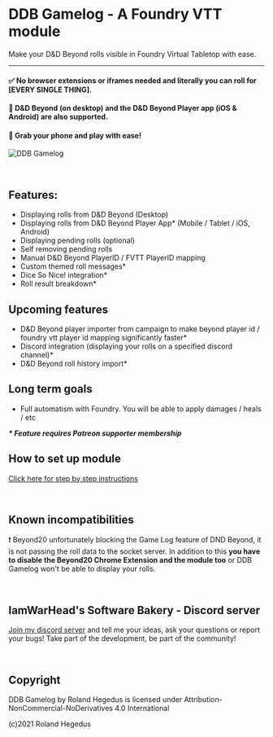 # DDB Gamelog - A Foundry VTT module

Make your D&D Beyond rolls visible in Foundry Virtual Tabletop with ease. 

---

#### ✅ No browser extensions or iframes needed and literally you can roll for [EVERY SINGLE THING].
#### :rocket: D&D Beyond (on desktop) and the D&D Beyond Player app (iOS & Android) are also supported. 
#### :iphone: Grab your phone and play with ease!


![DDB Gamelog](http://ddbgamelog.datapoint.hu/images/tutorial/demo1.gif)

&nbsp;

## Features:

- Displaying rolls from D&D Beyond (Desktop)
- Displaying rolls from D&D Beyond Player App* (Mobile / Tablet / iOS, Android)
- Displaying pending rolls (optional)
- Self removing pending rolls 
- Manual D&D Beyond PlayerID / FVTT PlayerID mapping
- Custom themed roll messages*
- Dice So Nice! integration*
- Roll result breakdown*

## Upcoming features

- D&D Beyond player importer from campaign to make beyond player id / foundry vtt player id mapping significantly faster*
- Discord integration (displaying your rolls on a specified discord channel)*
- D&D Beyond roll history import*

## Long term goals

- Full automatism with Foundry. You will be able to apply damages / heals / etc

___* Feature requires Patreon supporter membership___

## How to set up module

[Click here for step by step instructions](https://github.com/IamWarHead/ddb-game-log/wiki)

&nbsp;

## Known incompatibilities

:exclamation: Beyond20 unfortunately blocking the Game Log feature of DND Beyond, it is not passing the roll data to the socket server. In addition to this **you have to disable the Beyond20 Chrome Extension and the module too** or DDB Gamelog won't be able to display your rolls.

&nbsp;

## IamWarHead's Software Bakery - Discord server

[Join my discord server](https://discord.gg/HSTtrphyFg) and tell me your ideas, ask your questions or report your bugs! Take part of the development, be part of the community!

&nbsp;

## Copyright

DDB Gamelog by Roland Hegedus is licensed under Attribution-NonCommercial-NoDerivatives 4.0 International 

(c)2021 Roland Hegedus
